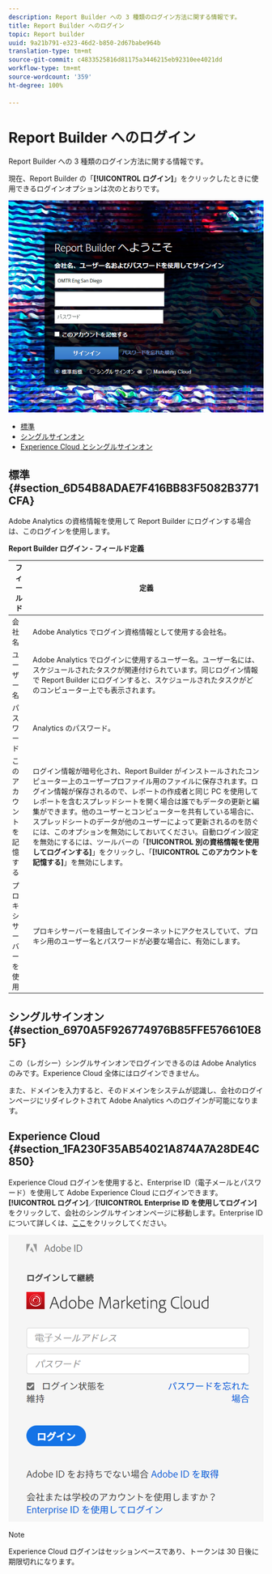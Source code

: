 ```yaml
---
description: Report Builder への 3 種類のログイン方法に関する情報です。
title: Report Builder へのログイン
topic: Report builder
uuid: 9a21b791-e323-46d2-b850-2d67babe964b
translation-type: tm+mt
source-git-commit: c4833525816d81175a3446215eb92310ee4021dd
workflow-type: tm+mt
source-wordcount: '359'
ht-degree: 100%

---
```



# Report Builder へのログイン

Report Builder への 3 種類のログイン方法に関する情報です。

現在、Report Builder の「**[!UICONTROL ログイン]**」をクリックしたときに使用できるログインオプションは次のとおりです。

![](assets/login_screen.png)

* [標準 ](/help/analyze/report-builder/setup/login.md#section_6D54B8ADAE7F416BB83F5082B3771CFA)
* [シングルサインオン ](/help/analyze/report-builder/setup/login.md#section_6970A5F926774976B85FFE576610E85F)
* [Experience Cloud とシングルサインオン ](/help/analyze/report-builder/setup/login.md#section_1FA230F35AB54021A874A7A28DE4C850)

## 標準 {#section_6D54B8ADAE7F416BB83F5082B3771CFA}

Adobe Analytics の資格情報を使用して Report Builder にログインする場合は、このログインを使用します。

**Report Builder ログイン - フィールド定義**

| フィールド | 定義 |
|--- |--- |
| 会社名 | Adobe Analytics でログイン資格情報として使用する会社名。 |
| ユーザー名 | Adobe Analytics でログインに使用するユーザー名。ユーザー名には、スケジュールされたタスクが関連付けられています。同じログイン情報で Report Builder にログインすると、スケジュールされたタスクがどのコンピューター上でも表示されます。 |
| パスワード | Analytics のパスワード。 |
| このアカウントを記憶する | ログイン情報が暗号化され、Report Builder がインストールされたコンピューター上のユーザープロファイル用のファイルに保存されます。ログイン情報が保存されるので、レポートの作成者と同じ PC を使用してレポートを含むスプレッドシートを開く場合は誰でもデータの更新と編集ができます。他のユーザーとコンピューターを共有している場合に、スプレッドシートのデータが他のユーザーによって更新されるのを防ぐには、このオプションを無効にしておいてください。自動ログイン設定を無効にするには、ツールバーの「**[!UICONTROL 別の資格情報を使用してログインする]**」をクリックし、「**[!UICONTROL このアカウントを記憶する]**」を無効にします。 |
| プロキシサーバーを使用 | プロキシサーバーを経由してインターネットにアクセスしていて、プロキシ用のユーザー名とパスワードが必要な場合に、有効にします。 |

## シングルサインオン {#section_6970A5F926774976B85FFE576610E85F}

この（レガシー）シングルサインオンでログインできるのは Adobe Analytics のみです。Experience Cloud 全体にはログインできません。

また、ドメインを入力すると、そのドメインをシステムが認識し、会社のログインページにリダイレクトされて Adobe Analytics へのログインが可能になります。

## Experience Cloud {#section_1FA230F35AB54021A874A7A28DE4C850}

Experience Cloud ログインを使用すると、Enterprise ID（電子メールとパスワード）を使用して Adobe Experience Cloud にログインできます。**[!UICONTROL ログイン]**／**[!UICONTROL Enterprise ID を使用してログイン]**&#x200B;をクリックして、会社のシングルサインオンページに移動します。Enterprise ID について詳しくは、[ここ](https://helpx.adobe.com/jp/enterprise/kb/enterprise-id-faq.html#whatis)をクリックしてください。

![](assets/adobe_id_login.png)

>[!NOTE]
>
>Experience Cloud ログインはセッションベースであり、トークンは 30 日後に期限切れになります。

